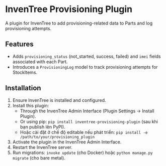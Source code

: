 # InvenTree Provisioning Plugin

A plugin for InvenTree to add provisioning-related data to Parts and log provisioning attempts.

## Features

* Adds `provisioning_status` (not_started, success, failed) and `imei` fields associated with each Part.
* Introduces a `ProvisioningLog` model to track provisioning attempts for StockItems.

## Installation

1.  Ensure InvenTree is installed and configured.
2.  Install this plugin:
    * Through the InvenTree Admin Interface (Plugin Settings -> Install Plugin).
    * Or using pip: `pip install inventree-provisioning-plugin` (sau khi bạn publish lên PyPI).
    * Hoặc cài đặt ở chế độ editable nếu phát triển: `pip install -e /path/to/your/provisioning_plugin`
3.  Activate the plugin in the InvenTree Admin Interface.
4.  Restart the InvenTree server.
5.  Run migrations: `invoke update` (cho Docker) hoặc `python manage.py migrate` (cho bare metal).